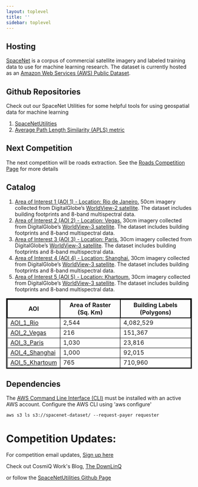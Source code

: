 ```yaml
---
layout: toplevel
title: ''
sidebar: toplevel
---
```

## Hosting
[SpaceNet](https://aws.amazon.com/public-datasets/spacenet/) is a corpus of commercial satellite imagery and labeled
 training data to use for machine learning research. The dataset is currently hosted as an [Amazon Web Services (AWS) Public Dataset](https://aws.amazon.com/public-datasets/).

## Github Repositories
Check out our SpaceNet Utilities for some helpful tools for using geospatial data for machine learning
1.  [SpaceNetUtilities](https://github.com/SpaceNetChallenge/utilities)
2.  [Average Path Length Similarity (APLS) metric](https://github.com/CosmiQ/apls)


## Next Competition
The next competition will be roads extraction.  See the [Roads Competition Page](/Competitions/Competition3.md) for more details


## Catalog
1. [Area of Interest 1 (AOI 1) - Location: Rio de Janeiro.](/AOI_Lists/AOI_1_Rio.html) 50cm imagery collected from DigitalGlobe’s [WorldView-2 satellite](http://satimagingcorp.s3.amazonaws.com/site/pdf/WorldView-2_datasheet.pdf). The dataset includes building footprints and 8-band multispectral data.
2. [Area of Interest 2 (AOI 2) - Location: Vegas.](/AOI_Lists/AOI_2_Vegas.html) 30cm imagery collected from DigitalGlobe’s [WorldView-3 satellite](https://www.spaceimagingme.com/downloads/sensors/datasheets/DG_WorldView3_DS_2014.pdf). The dataset includes building footprints and 8-band multispectral data.
3. [Area of Interest 3 (AOI 3) - Location: Paris.](/AOI_Lists/AOI_3_Paris.html) 30cm imagery collected from DigitalGlobe’s [WorldView-3 satellite](https://www.spaceimagingme.com/downloads/sensors/datasheets/DG_WorldView3_DS_2014.pdf). The dataset includes building footprints and 8-band multispectral data.
4. [Area of Interest 4 (AOI 4) - Location: Shanghai.](/AOI_Lists/AOI_4_Shanghai.html) 30cm imagery collected from DigitalGlobe’s [WorldView-3 satellite](https://www.spaceimagingme.com/downloads/sensors/datasheets/DG_WorldView3_DS_2014.pdf). The dataset includes building footprints and 8-band multispectral data.
5. [Area of Interest 5 (AOI 5) - Location: Khartoum.](/AOI_Lists/AOI_5_Khartoum.html) 30cm imagery collected from DigitalGlobe’s [WorldView-3 satellite](https://www.spaceimagingme.com/downloads/sensors/datasheets/DG_WorldView3_DS_2014.pdf). The dataset includes building footprints and 8-band multispectral data.

<style> table{
    border-collapse: collapse;
    border-spacing: 0;
    border:2px solid #000000;
}

th{
    border:2px solid #000000;
}

td{
    border:1px solid #000000;
}
</style>

| AOI            | Area of Raster (Sq. Km) | Building Labels (Polygons) |
|----------------|-------------------------|----------------------------|
| [AOI_1_Rio](/AOI_Lists/AOI_1_Rio.html)      | 2,544                   | 4,082,529                  |
| [AOI_2_Vegas](/AOI_Lists/AOI_2_Vegas.html)     | 216                     | 151,367                    |
| [AOI_3_Paris](/AOI_Lists/AOI_3_Paris.html)    | 1,030                   | 23,816                     |
| [AOI_4_Shanghai](/AOI_Lists/AOI_4_Shanghai.html) | 1,000                   | 92,015                     |
| [AOI_5_Khartoum](/AOI_Lists/AOI_5_Khartoum.html) | 765                     | 710,960                    |

## Dependencies
The [AWS Command Line Interface (CLI)](https://aws.amazon.com/cli/) must be installed with an active AWS account. Configure the AWS CLI using 'aws configure'

```commandline
aws s3 ls s3://spacenet-dataset/ --request-payer requester
```


# Competition Updates:
For competition email updates, [Sign up here](http://explore.digitalglobe.com/spacenet)

Check out CosmiQ Work's Blog, [The DownLinQ](https://medium.com/the-downlinq)

or follow the [SpaceNetUtilities Github Page](https://github.com/SpaceNetChallenge/utilities)

